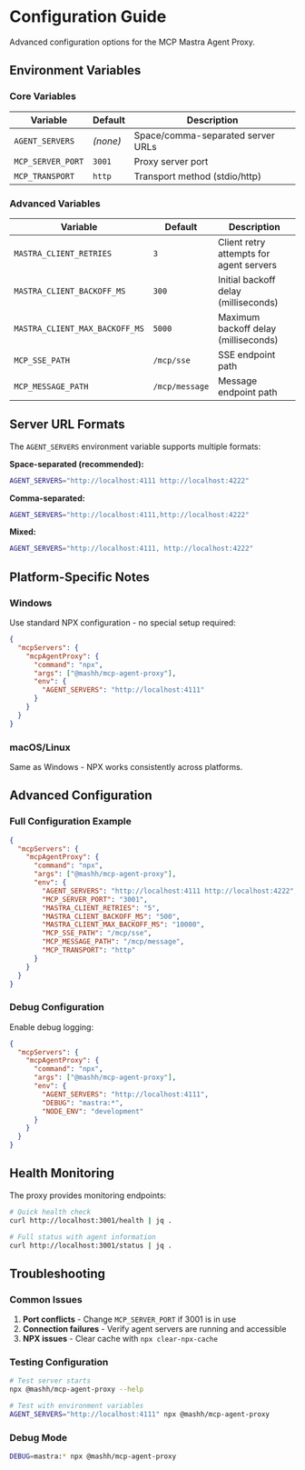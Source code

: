 # Configuration Guide

Advanced configuration options for the MCP Mastra Agent Proxy.

## Environment Variables

### Core Variables

| Variable          | Default  | Description                       |
| ----------------- | -------- | --------------------------------- |
| `AGENT_SERVERS`   | _(none)_ | Space/comma-separated server URLs |
| `MCP_SERVER_PORT` | `3001`   | Proxy server port                 |
| `MCP_TRANSPORT`   | `http`   | Transport method (stdio/http)     |

### Advanced Variables

| Variable                       | Default        | Description                             |
| ------------------------------ | -------------- | --------------------------------------- |
| `MASTRA_CLIENT_RETRIES`        | `3`            | Client retry attempts for agent servers |
| `MASTRA_CLIENT_BACKOFF_MS`     | `300`          | Initial backoff delay (milliseconds)    |
| `MASTRA_CLIENT_MAX_BACKOFF_MS` | `5000`         | Maximum backoff delay (milliseconds)    |
| `MCP_SSE_PATH`                 | `/mcp/sse`     | SSE endpoint path                       |
| `MCP_MESSAGE_PATH`             | `/mcp/message` | Message endpoint path                   |

## Server URL Formats

The `AGENT_SERVERS` environment variable supports multiple formats:

**Space-separated (recommended):**

```bash
AGENT_SERVERS="http://localhost:4111 http://localhost:4222"
```

**Comma-separated:**

```bash
AGENT_SERVERS="http://localhost:4111,http://localhost:4222"
```

**Mixed:**

```bash
AGENT_SERVERS="http://localhost:4111, http://localhost:4222"
```

## Platform-Specific Notes

### Windows

Use standard NPX configuration - no special setup required:

```json
{
  "mcpServers": {
    "mcpAgentProxy": {
      "command": "npx",
      "args": ["@mashh/mcp-agent-proxy"],
      "env": {
        "AGENT_SERVERS": "http://localhost:4111"
      }
    }
  }
}
```

### macOS/Linux

Same as Windows - NPX works consistently across platforms.

## Advanced Configuration

### Full Configuration Example

```json
{
  "mcpServers": {
    "mcpAgentProxy": {
      "command": "npx",
      "args": ["@mashh/mcp-agent-proxy"],
      "env": {
        "AGENT_SERVERS": "http://localhost:4111 http://localhost:4222",
        "MCP_SERVER_PORT": "3001",
        "MASTRA_CLIENT_RETRIES": "5",
        "MASTRA_CLIENT_BACKOFF_MS": "500",
        "MASTRA_CLIENT_MAX_BACKOFF_MS": "10000",
        "MCP_SSE_PATH": "/mcp/sse",
        "MCP_MESSAGE_PATH": "/mcp/message",
        "MCP_TRANSPORT": "http"
      }
    }
  }
}
```

### Debug Configuration

Enable debug logging:

```json
{
  "mcpServers": {
    "mcpAgentProxy": {
      "command": "npx",
      "args": ["@mashh/mcp-agent-proxy"],
      "env": {
        "AGENT_SERVERS": "http://localhost:4111",
        "DEBUG": "mastra:*",
        "NODE_ENV": "development"
      }
    }
  }
}
```

## Health Monitoring

The proxy provides monitoring endpoints:

```bash
# Quick health check
curl http://localhost:3001/health | jq .

# Full status with agent information
curl http://localhost:3001/status | jq .
```

## Troubleshooting

### Common Issues

1. **Port conflicts** - Change `MCP_SERVER_PORT` if 3001 is in use
2. **Connection failures** - Verify agent servers are running and accessible
3. **NPX issues** - Clear cache with `npx clear-npx-cache`

### Testing Configuration

```bash
# Test server starts
npx @mashh/mcp-agent-proxy --help

# Test with environment variables
AGENT_SERVERS="http://localhost:4111" npx @mashh/mcp-agent-proxy
```

### Debug Mode

```bash
DEBUG=mastra:* npx @mashh/mcp-agent-proxy
```
